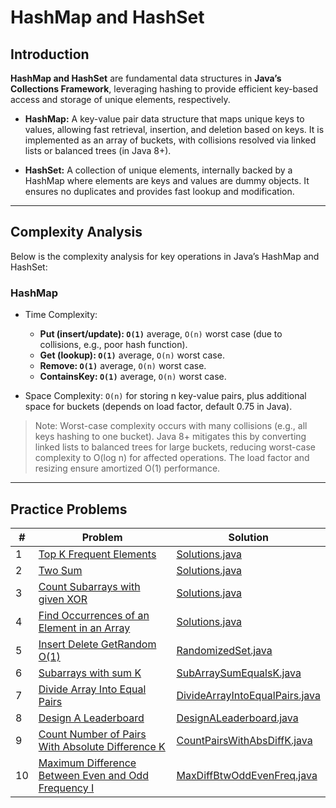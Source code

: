 # HashMap and HashSet

## Introduction

**HashMap and HashSet** are fundamental data structures in **Java’s Collections Framework**, leveraging hashing to
provide
efficient key-based access and storage of unique elements, respectively.

- **HashMap:** A key-value pair data structure that maps unique keys to values, allowing fast retrieval, insertion, and
  deletion based on keys. It is implemented as an array of buckets, with collisions resolved via linked lists or
  balanced trees (in Java 8+).

- **HashSet:** A collection of unique elements, internally backed by a HashMap where elements are keys and values are
  dummy objects. It ensures no duplicates and provides fast lookup and modification.

---

## Complexity Analysis

Below is the complexity analysis for key operations in Java’s HashMap and HashSet:

### HashMap

- Time Complexity:
    - **Put (insert/update): `O(1)`**  average, `O(n)` worst case (due to collisions, e.g., poor hash function).
    - **Get (lookup): `O(1)`** average, `O(n)` worst case.
    - **Remove: `O(1)`** average, `O(n)` worst case.
    - **ContainsKey: `O(1)`** average, `O(n)` worst case.

- Space Complexity: `O(n)` for storing n key-value pairs, plus additional space for buckets (depends on load factor,
  default
  0.75 in Java).

> Note: Worst-case complexity occurs with many collisions (e.g., all keys hashing to one bucket). Java 8+ mitigates this
> by converting linked lists to balanced trees for large buckets, reducing worst-case complexity to O(log n) for
> affected
> operations. The load factor and resizing ensure amortized O(1) performance.

---

## Practice Problems

| #  | Problem                                                                                                                                   | Solution                                                           |
|----|-------------------------------------------------------------------------------------------------------------------------------------------|--------------------------------------------------------------------|
| 1  | [Top K Frequent Elements](https://leetcode.com/problems/top-k-frequent-elements/)                                                         | [Solutions.java](./Solutions.java)                                 |
| 2  | [Two Sum](https://leetcode.com/problems/two-sum/)                                                                                         | [Solutions.java](./Solutions.java)                                 |
| 3  | [Count Subarrays with given XOR](https://www.geeksforgeeks.org/problems/count-subarray-with-given-xor/1)                                  | [Solutions.java](./Solutions.java)                                 |
| 4  | [Find Occurrences of an Element in an Array](https://leetcode.com/problems/find-occurrences-of-an-element-in-an-array/)                   | [Solutions.java](./Solutions.java)                                 |                               |
| 5  | [Insert Delete GetRandom O(1)](https://leetcode.com/problems/insert-delete-getrandom-o1/)                                                 | [RandomizedSet.java](./RandomizedSet.java)                         |
| 6  | [Subarrays with sum K](https://www.geeksforgeeks.org/problems/subarrays-with-sum-k/1)                                                     | [SubArraySumEqualsK.java](./SubArraySumEqualsK.java)               |
| 7  | [Divide Array Into Equal Pairs](https://leetcode.com/problems/divide-array-into-equal-pairs/)                                             | [DivideArrayIntoEqualPairs.java](./DivideArrayIntoEqualPairs.java) |
| 8  | [Design A Leaderboard](https://leetcode.com/problems/design-a-leaderboard/)                                                               | [DesignALeaderboard.java](DesignALeaderboard.java)                 |
| 9  | [Count Number of Pairs With Absolute Difference K](https://leetcode.com/problems/count-number-of-pairs-with-absolute-difference-k/)       | [CountPairsWithAbsDiffK.java](./CountPairsWithAbsDiffK.java)       |
| 10 | [Maximum Difference Between Even and Odd Frequency I](https://leetcode.com/problems/maximum-difference-between-even-and-odd-frequency-i/) | [MaxDiffBtwOddEvenFreq.java](./MaxDiffBtwOddEvenFreq.java)         |
